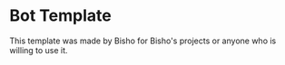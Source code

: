 # Bot Template

This template was made by Bisho for Bisho's projects or anyone who is willing to use it.
